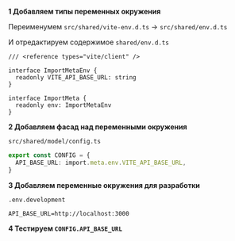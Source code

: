 **1 Добавляем типы переменных окружения**

Переименумем `src/shared/vite-env.d.ts` -> `src/shared/env.d.ts`

И отредактируем содержимое
`shared/env.d.ts`

```tsx
/// <reference types="vite/client" />

interface ImportMetaEnv {
  readonly VITE_API_BASE_URL: string
}

interface ImportMeta {
  readonly env: ImportMetaEnv
}
```

**2 Добавляем фасад над переменными окружения**

`src/shared/model/config.ts`

```ts
export const CONFIG = {
  API_BASE_URL: import.meta.env.VITE_API_BASE_URL,
}
```

**3 Добавляем переменные окружения для разработки**

`.env.development`

```
API_BASE_URL=http://localhost:3000
```

**4 Тестируем `CONFIG.API_BASE_URL`**

